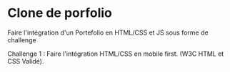 # Clone de porfolio

Faire l'intégration d'un Portefolio en HTML/CSS et JS sous forme de challenge

Challenge 1 : Faire l'intégration HTML/CSS en mobile first. (W3C HTML et CSS Validé).
